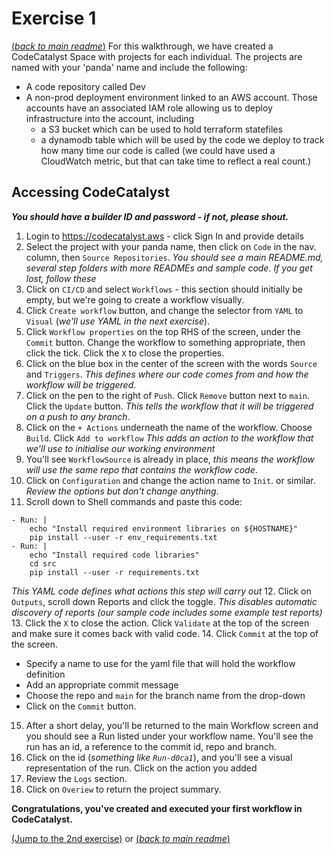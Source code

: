 # Exercise 1
[(_back to main readme_)](../README.md)
For this walkthrough, we have created a CodeCatalyst Space with projects for each individual. The projects are named with your 'panda' name and include the following:
* A code repository called Dev
* A non-prod deployment environment linked to an AWS account. Those accounts have an associated IAM role allowing us to deploy infrastructure into the account, including
  * a S3 bucket which can be used to hold terraform statefiles
  * a dynamodb table which will be used by the code we deploy to track how many time our code is called (we could have used a CloudWatch metric, but that can take time to reflect a real count.)
## Accessing CodeCatalyst
***You should have a builder ID and password - if not, please shout.***
1. Login to https://codecatalyst.aws - click Sign In and provide details
2. Select the project with your panda name, then click on `Code` in the nav. column, then `Source Repositories`.
   _You should see a main README.md, several step folders with more READMEs and sample code. If you get lost, follow these_
3. Click on `CI/CD` and select `Workflows` - this section should initially be empty, but we're going to create a workflow visually.
4. Click `Create workflow` button, and change the selector from `YAML` to `Visual` (_we'll use YAML in the next exercise_).
5. Click `Workflow properties` on the top RHS of the screen, under the `Commit` button. Change the workflow to something appropriate, then click the tick. Click the `X` to close the properties.
6. Click on the blue box in the center of the screen with the words `Source` and `Triggers`. _This defines where our code comes from and how the workflow will be triggered_.
7. Click on the pen to the right of `Push`. Click `Remove` button next to `main`. Click the `Update` button. _This tells the workflow that it will be triggered on a push to any branch_.
8. Click on the `+ Actions` underneath the name of the workflow. Choose `Build`. Click `Add to workflow` _This adds an action to the workflow that we'll use to initialise our working environment_
9. You'll see `WorkflowSource` is already in place, _this means the workflow will use the same repo that contains the workflow code_. 
10. Click on `Configuration` and change the action name to `Init`. or similar. _Review the options but don't change anything_.
11. Scroll down to Shell commands and paste this code:
```
- Run: |
    echo "Install required environment libraries on ${HOSTNAME}"
    pip install --user -r env_requirements.txt
- Run: |
    echo "Install required code libraries"
    cd src
    pip install --user -r requirements.txt
```
_This YAML code defines what actions this step will carry out_
12.  Click on `Outputs`, scroll down Reports and click the toggle. _This disables automatic discovery of reports (our sample code includes some example test reports)_
13.  Click the `X` to close the action. Click `Validate` at the top of the screen and make sure it comes back with valid code.
14.  Click `Commit` at the top of the screen.
  * Specify a name to use for the yaml file that will hold the workflow definition
  *   Add an appropriate commit message
  *   Choose the repo and `main` for the branch name from the drop-down
  *   Click on the `Commit` button.

15.   After a short delay, you'll be returned to the main Workflow screen and you should see a Run listed under your workflow name. You'll see the run has an id, a reference to the commit id, repo and branch.
16.   Click on the id (_something like `Run-d0ca1`_), and you'll see a visual representation of the run. Click on the action you added
17. Review the `Logs` section.   
18. Click on `Overiew` to return the project summary.

**Congratulations, you've created and executed your first workflow in CodeCatalyst.**

[(Jump to the 2nd exercise)](../step2/README.md) or [(_back to main readme_)](../README.md)
